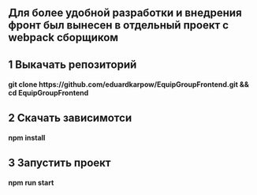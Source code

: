 <h2>Для более удобной разработки и внедрения фронт был вынесен в отдельный проект с webpack сборщиком</h2>
<h2>1 Выкачать репозиторий</h2>
<h4>git clone https://github.com/eduardkarpow/EquipGroupFrontend.git && cd EquipGroupFrontend</h4>
<h2>2 Скачать зависимотси</h2>
<h4>npm install</h4>
<h2>3 Запустить проект</h2>
<h4>npm run start</h4>
  
